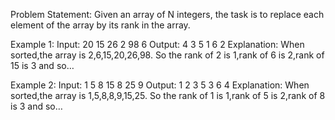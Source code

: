 Problem Statement: Given an array of N integers, the task is to replace each element of the array by its rank in the array.

Example 1:
Input: 20 15 26 2 98 6
Output: 4 3 5 1 6 2
Explanation: When sorted,the array is 2,6,15,20,26,98. So the rank of 2 is 1,rank of 6 is 2,rank of 15 is 3 and so…

Example 2:
Input: 1 5 8 15 8 25 9
Output: 1 2 3 5 3 6 4
Explanation: When sorted,the array is 1,5,8,8,9,15,25. So the rank of 1 is 1,rank of 5 is 2,rank of 8 is 3 and so…